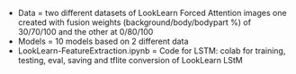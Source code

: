 * Data = two different datasets of LookLearn Forced Attention images one created with fusion weights (background/body/bodypart %) of 30/70/100 and the other at 0/80/100
* Models = 10 models based on 2 different data
* LookLearn-FeatureExtraction.ipynb = Code for LSTM:  colab for training, testing, eval, saving and tflite conversion of LookLearn LStM

